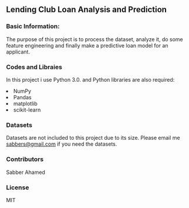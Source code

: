 ## Lending Club Loan Analysis and Prediction

### Basic Information:
The purpose of this project is to process the dataset, analyze it, do some feature engineering and finally make a predictive loan model for an applicant.

### Codes and Libraies
In this project i use Python 3.0. and Python libraries are also required:

<li> NumPy
<li> Pandas
<li> matplotlib
<li> scikit-learn

### Datasets 
Datasets are not included to this project due to its size. Please email me sabbers@gmail.com if you need the datasets.


### Contributors

Sabber Ahamed

### License

MIT
